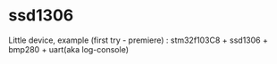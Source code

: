 # ssd1306
Little device, example (first try - premiere) : stm32f103C8 + ssd1306 + bmp280 + uart(aka log-console)
